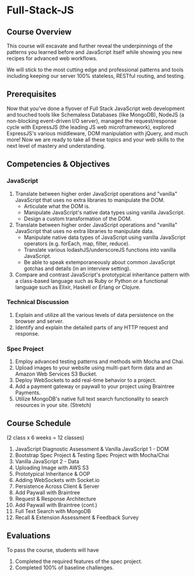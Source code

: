 # Full-Stack-JS

## Course Overview

This course will excavate and further reveal the underpinnings of the patterns you learned before and JavaScript itself while showing you new recipes for advanced web workflows.

We will stick to the most cutting edge and professional patterns and tools including keeping our server 100% stateless, RESTful routing, and testing.

## Prerequisites

Now that you've done a flyover of Full Stack JavaScript web development and touched tools like Schemaless Databases (like MongoDB), NodeJS (a non-blocking event-driven I/O server), managed the request/response cycle with ExpressJS (the leading JS web microframework), explored ExpressJS's various middleware, DOM manipulation with jQuery, and much more! Now we are ready to take all these topics and your web skills to the next level of mastery and understanding.

## Competencies & Objectives

### JavaScript

1. Translate between higher order JavaScript operations and "vanilla" JavaScript that uses no extra libraries to manipulate the DOM.
    * Articulate what the DOM is.
    * Manipulate JavaScript's native data types using vanilla JavaScript.
    * Design a custom transformation of the DOM.
1. Translate between higher order JavaScript operations and "vanilla" JavaScript that uses no extra libraries to manipulate data.
    * Manipulate native data types of JavaScript using vanilla JavaScript operators (e.g. forEach, map, filter, reduce).
    * Translate various lodashJS/underscoreJS functions into vanilla JavaScript.
    * Be able to speak extemporaneously about common JavaScript gotchas and details (in an interview setting).
1. Compare and contrast JavaScript's prototypical inheritance pattern with a class-based language such as Ruby or Python or a functional language such as Elixir, Haskell or Erlang or Clojure.

### Technical Discussion

1. Explain and utilize all the various levels of data persistence on the browser and server.
1. Identify and explain the detailed parts of any HTTP request and response.

### Spec Project

1. Employ advanced testing patterns and methods with Mocha and Chai.
1. Upload images to your website using multi-part form data and an Amazon Web Services S3 Bucket.
1. Deploy WebSockets to add real-time behavior to a project.
1. Add a payment gateway or paywall to your project using Braintree Payments.
1. Utilize MongoDB's native full text search functionality to search resources in your site. (Stretch)

## Course Schedule

(2 class x 6 weeks = 12 classes)

1. JavaScript Diagnostic Assessment & Vanilla JavaScript 1 - DOM
2. Bootstrap Spec Project & Testing Spec Project with Mocha/Chai
3. Vanilla JavaScript 2 - Data
4. Uploading Image with AWS S3
5. Prototypical Inheritance & OOP
6. Adding WebSockets with Socket.io
7. Persistence Across Client & Server
8. Add Paywall with Braintree
9. Request & Response Architecture
10. Add Paywall with Braintree (cont.)
11. Full Text Search with MongoDB
12. Recall & Extension Assessment & Feedback Survey

## Evaluations

To pass the course, students will have

1. Completed the required features of the spec project.
1. Completed 100% of baseline challenges.
